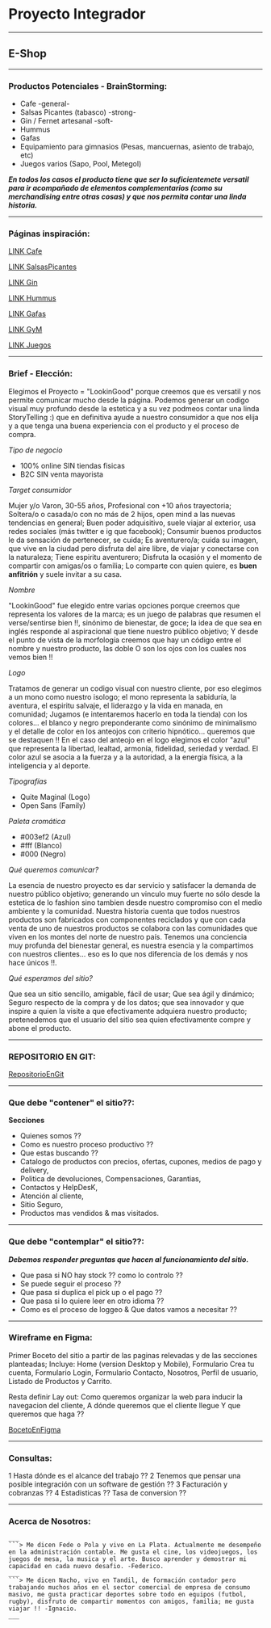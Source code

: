 # Proyecto Integrador

--------------------------------
## E-Shop

--------------------------------
### Productos Potenciales - BrainStorming:

* Cafe -general-
* Salsas Picantes (tabasco) -strong-
* Gin / Fernet artesanal -soft-
* Hummus
* Gafas
* Equipamiento para gimnasios (Pesas, mancuernas, asiento de trabajo, etc)
* Juegos varios (Sapo, Pool, Metegol)

***En todos los casos el producto tiene que ser lo suficientemete versatil para ir acompañado de elementos complementarios (como su merchandising entre otras cosas) y que nos permita contar una linda historia.***

--------------------------------
### Páginas inspiración: 

[LINK Cafe](https://tiendajuanvaldez.com/tu-cafe-ideal/)

[LINK SalsasPicantes](https://countrystore.tabasco.com/)

[LINK Gin](https://www.merlegin.com/)

[LINK Hummus](https://kyros.com.ar/)

[LINK Gafas](https://www.palosantoargentina.com.ar/)

[LINK GyM](https://mirfitness.com.ar/)

[LINK Juegos](http://www.tissusargentina.com.ar/index.php)

--------------------------------
### Brief - Elección:

Elegimos el Proyecto = "LookinGood" porque creemos que es versatil y nos permite comunicar mucho desde la página.
Podemos generar un codigo visual muy profundo desde la estetica y a su vez podmeos contar una linda StoryTelling :) 
que en definitiva ayude a nuestro consumidor a que nos elija y a que tenga una buena experiencia con el producto y el proceso de compra.

*Tipo de negocio*

  - 100% online SIN tiendas fisicas
  - B2C SIN venta mayorista

*Target consumidor*

Mujer y/o Varon, 30-55 años, Profesional con +10 años trayectoria;
Soltera/o o casada/o con no más de 2 hijos, open mind a las nuevas tendencias en general;
Buen poder adquisitivo, suele viajar al exterior, usa redes sociales (más twitter e ig que facebook);
Consumir buenos productos le da sensación de pertenecer, se cuida;
Es aventurero/a; cuida su imagen, que vive en la ciudad pero disfruta del aire libre, de viajar y conectarse con la naturaleza;
Tiene espiritu aventurero;
Disfruta la ocasión y el momento de compartir con amigas/os o familia;
Lo comparte con quien quiere, es **buen anfitrión** y suele invitar a su casa.

*Nombre*

"LookinGood" fue elegido entre varias opciones porque creemos que representa los valores de la marca;
es un juego de palabras que resumen el verse/sentirse bien !!, sinónimo de bienestar, de goce;
la idea de que sea en inglés responde al aspiracional que tiene nuestro público objetivo;
Y desde el punto de vista de la morfología creemos que hay un código entre el nombre y nuestro producto, las doble O son los ojos con los cuales nos vemos bien !!

*Logo*

Tratamos de generar un codigo visual con nuestro cliente, por eso elegimos a un mono como nuestro isologo;
el mono representa la sabiduría, la aventura, el espiritu salvaje, el liderazgo y la vida en manada, en comunidad;
Jugamos (e intentaremos hacerlo en toda la tienda) con los colores... el blanco y negro preponderante como sinónimo de minimalismo y el detalle de color en los anteojos con criterio hipnótico... queremos que se destaquen !!
En el caso del anteojo en el logo elegimos el color "azul" que representa la libertad, lealtad, armonía, fidelidad, seriedad y verdad. El color azul se asocia a la fuerza y a la autoridad, a la energía física, a la inteligencia y al deporte.

*Tipografías*

  - Quite Maginal (Logo)
  - Open Sans (Family)

*Paleta cromática*

  - #003ef2 (Azul)
  - #fff (Blanco)
  - #000 (Negro)

*Qué queremos comunicar?*

La esencia de nuestro proyecto es dar servicio y satisfacer la demanda de nuestro público objetivo;
generando un vinculo muy fuerte no sólo desde la estetica de lo fashion sino tambien desde nuestro compromiso con el medio ambiente y la comunidad.
Nuestra historia cuenta que todos nuestros productos son fabricados con componentes reciclados y que con cada venta de uno de nuestros productos se colabora con las comunidades que viven en los montes del norte de nuestro país. Tenemos una conciencia muy profunda del bienestar general, es nuestra esencia y la compartimos con nuestros clientes... 
eso es lo que nos diferencia de los demás y nos hace únicos !!.  

*Qué esperamos del sitio?*

Que sea un sitio sencillo, amigable, fácil de usar;
Que sea ágil y dinámico;
Seguro respecto de la compra y de los datos;
que sea innovador y que inspire a quien la visite a que efectivamente adquiera nuestro producto;
pretenedemos que el usuario del sitio sea quien efectivamente compre y abone el producto.

--------------------------------
### REPOSITORIO EN GIT:

[RepositorioEnGit](https://github.com/polaco22/Grupo_16_LookingGood.git)

--------------------------------
### Que debe "contener" el sitio??:

**Secciones**

- Quienes somos ??
- Como es nuestro proceso productivo ??
- Que estas buscando ??
- Catalogo de productos con precios, ofertas, cupones, medios de pago y delivery,
- Politica de devoluciones, Compensaciones, Garantias,
- Contactos y HelpDesK,
- Atención al cliente,
- Sitio Seguro,
- Productos mas vendidos & mas visitados.

--------------------------------
### Que debe "contemplar" el sitio??:

***Debemos responder preguntas que hacen al funcionamiento del sitio.***

- Que pasa si NO hay stock ?? como lo controlo ??
- Se puede seguir el proceso ??
- Que pasa si duplica el pick up o el pago ??
- Que pasa si lo quiere leer en otro idioma ??
- Como es el proceso de loggeo & Que datos vamos a necesitar ??

--------------------------------
### Wireframe en Figma: 

Primer Boceto del sitio a partir de las paginas relevadas y de las secciones planteadas;
Incluye: Home (version Desktop y Mobile), Formulario Crea tu cuenta, Formulario Login, Formulario Contacto, Nosotros, Perfil de usuario, Listado de Productos y Carrito.

Resta definir Lay out:
Como queremos organizar la web para inducir la navegacion del cliente,
A dónde queremos que el cliente llegue Y que queremos que haga ??

[BocetoEnFigma](https://www.figma.com/file/wP69w1wQ7GYE8GaRnPvylP/Proyecto-E-commerce-DG-team-library?node-id=0%3A1)

--------------------------------
### Consultas:

1 Hasta dónde es el alcance del trabajo ??
2 Tenemos que pensar una posible integración con un software de gestión ??
3 Facturación y cobranzas ??
4 Estadisticas ?? Tasa de conversion ??

--------------------------------
### Acerca de Nosotros: 

```> Me dicen Eli, soy diseñadora multimedial y profe de la UNLP. Me gusta viajar, la música, extraño ir a recitales, ando en skt y había empezado a tomar clases de surf. Amo el diseño minimalista y funcional, y me gusta el desafio de pensar y ponerme en los zapatos del otros para lograr empatizar con ellos y poder ofrecerles un diseño acorde a sus necesidades/gustos/experiencias. -Elizabeth.
___
```> Me dicen Fede o Pola y vivo en La Plata. Actualmente me desempeño en la administración contable. Me gusta el cine, los videojuegos, los juegos de mesa, la musica y el arte. Busco aprender y demostrar mi capacidad en cada nuevo desafio. -Federico.
___
```> Me dicen Nacho, vivo en Tandil, de formación contador pero trabajando muchos años en el sector comercial de empresa de consumo masivo, me gusta practicar deportes sobre todo en equipos (futbol, rugby), disfruto de compartir momentos con amigos, familia; me gusta viajar !! -Ignacio.
___
